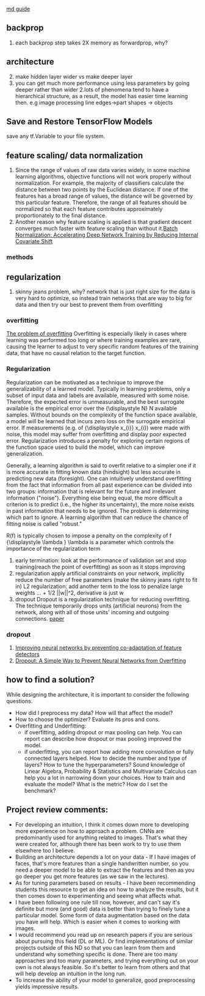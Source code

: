 [md guide](https://guides.github.com/features/mastering-markdown/)
##  backprop
1. each backprop step takes 2X memory as forwardprop, why?
## architecture
2. make hidden layer wider vs make deeper layer
  1. you can get much more performance using less parameters by going deeper rather than wider
  2.lots of phenomena tend to have a hierarchical structure, as a result, the model has easier time learning then.  e.g image processing line edges->part shapes -> objects
## Save and Restore TensorFlow Models
save any tf.Variable to your file system.
## feature scaling/ data normalization
1. Since the range of values of raw data varies widely, in some machine learning algorithms, objective functions will not work properly without normalization. For example, the majority of classifiers calculate the distance between two points by the Euclidean distance. If one of the features has a broad range of values, the distance will be governed by this particular feature. Therefore, the range of all features should be normalized so that each feature contributes approximately proportionately to the final distance.
2. Another reason why feature scaling is applied is that gradient descent converges much faster with feature scaling than without it.[Batch Normalization: Accelerating Deep Network Training by Reducing Internal Covariate Shift](https://arxiv.org/pdf/1502.03167.pdf)
### methods
## regularization
1. skinny jeans problem, why?
  network that is just right size for the data is very hard to optimize, so instead train networks that are way to big for data
  and then try our best to prevent them from overfitting
### overfitting
[The problem of overfitting](https://pdfs.semanticscholar.org/f65e/e7b52912f8485dc0411a40ccebf5f3f2afef.pdf)
Overfitting is especially likely in cases where learning was performed too long or where training examples are rare, causing the learner to adjust to very specific random features of the training data, that have no causal relation to the target function.
### Regularization
Regularization can be motivated as a technique to improve the generalizability of a learned model.
Typically in learning problems, only a subset of input data and labels are available, measured with some noise. Therefore, the expected error is unmeasurable, and the best surrogate available is the empirical error over the {\displaystyle N} N available samples. Without bounds on the complexity of the function space available, a model will be learned that incurs zero loss on the surrogate empirical error. If measurements (e.g. of {\displaystyle x_{i}} x_{i}) were made with noise, this model may suffer from overfitting and display poor expected error. Regularization introduces a penalty for exploring certain regions of the function space used to build the model, which can improve generalization.

Generally, a learning algorithm is said to overfit relative to a simpler one if it is more accurate in fitting known data (hindsight) but less accurate in predicting new data (foresight). One can intuitively understand overfitting from the fact that information from all past experience can be divided into two groups: information that is relevant for the future and irrelevant information ("noise"). Everything else being equal, the more difficult a criterion is to predict (i.e., the higher its uncertainty), the more noise exists in past information that needs to be ignored. The problem is determining which part to ignore. A learning algorithm that can reduce the chance of fitting noise is called "robust."

 R(f) is typically chosen to impose a penalty on the complexity of f
  {\displaystyle \lambda } \lambda  is a parameter which controls the importance of the regularization term
  1. early termination: look at the performance of validation set and stop training(reach the point of overfitting) as soon as it stops improving
  2. regularization
  apply artificial constraints on your network, implicitly reduce the number of free parameters (make the skinny jeans right to fit in)
  L2 regularization: add another term to the loss to penalize large weights ... + 1/2 ||w||^2, derivative is just w
  3. dropout
  Dropout is a regularization technique for reducing overfitting. The technique temporarily drops units (artificial neurons) from the network, along with all of those units' incoming and outgoing connections. [paper](http://jmlr.org/papers/volume15/srivastava14a.old/srivastava14a.pdf)
### dropout
1. [Improving neural networks by preventing co-adaptation of feature detectors](https://arxiv.org/pdf/1207.0580.pdf)
2. [Dropout: A Simple Way to Prevent Neural Networks from Overfitting](http://jmlr.org/papers/volume15/srivastava14a/srivastava14a.pdf)
## how to find a solution?
While designing the architecture, it is important to consider the following questions.

- How did I preprocess my data? How will that affect the model?
- How to choose the optimizer? Evaluate its pros and cons.
- Overfitting and Underfitting:
  - if overfitting, adding dropout or max pooling can help. You can report can describe how dropout or max pooling improved the model.
  - if underfitting, you can report how adding more convolution or fully connected layers helped.
How to decide the number and type of layers?
How to tune the hyperparameters? Sound knowledge of Linear Algebra, Probability & Statistics and Multivariate Calculus can help you a lot in narrowing down your choices.
How to train and evaluate the model? What is the metric? How do I set the benchmark?
## Project review comments:
- For developing an intuition, I think it comes down more to developing more experience on how to approach a problem.
CNNs are predominantly used for anything related to images. That's what they were created for, although there has been work to try to use them elsewhere too I believe.
- Building an architecture depends a lot on your data - If I have images of faces, that's more features than a single handwritten number, so you need a deeper model to be able to extract the features and then as you go deeper you get more features (as we saw in the lectures).
- As for tuning parameters based on results - I have been recommending students this resource to get an idea on how to analyze the results, but it then comes down to experimenting and seeing what affects what.
- I have been following one rule till now, however, and can't say it's definite but more (and good) data is better than trying to finely tune a particular model. Some form of data augmentation based on the data you have will help. Which is easier when it comes to working with images.
- I would recommend you read up on research papers if you are serious about pursuing this field (DL or ML). Or find implementations of similar projects outside of this ND so that you can learn from them and understand why something specific is done. There are too many approaches and too many parameters, and trying everything out on your own is not always feasible. So it's better to learn from others and that will help develop an intuition in the long run.
- To increase the ability of your model to generalize, good preprocessing yields impressive results.
